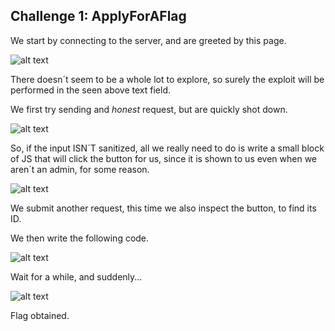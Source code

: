## Challenge 1: ApplyForAFlag

We start by connecting to the server, and are greeted by this page.

![alt text](https://git.fe.up.pt/fsi/fsi2223/l11g03/-/raw/main/imgs/ctf5img1.PNG "Title")

There doesn´t seem to be a whole lot to explore, so surely the exploit will be performed in the seen above text field.

We first try sending and *honest* request, but are quickly shot down.

![alt text](https://git.fe.up.pt/fsi/fsi2223/l11g03/-/raw/main/imgs/ctf5img2.PNG "Title")

So, if the input ISN´T sanitized, all we really need to do is write a small block of JS that will click the button for us, since it is shown to us even when we aren´t an admin, for some reason.

![alt text](https://git.fe.up.pt/fsi/fsi2223/l11g03/-/raw/main/imgs/ctf5img3.PNG "Title")

We submit another request, this time we also inspect the button, to find its ID.

We then write the following code.

![alt text](https://git.fe.up.pt/fsi/fsi2223/l11g03/-/raw/main/imgs/ctf5img4.PNG "Title")

Wait for a while, and suddenly...

![alt text](https://git.fe.up.pt/fsi/fsi2223/l11g03/-/raw/main/imgs/ctf5img4.PNG "Title")


Flag obtained.